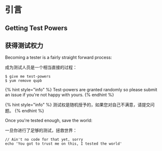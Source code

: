 # 引言

## Getting Test Powers
## 获得测试权力

Becoming a tester is a fairly straight forward process:

成为测试人员是一个相当直接的过程：

```text
$ give me test-powers
$ yum remove qupb
```

{% hint style="info" %}
Test-powers are granted randomly so please submit an issue if you're not happy with yours.
{% endhint %}

{% hint style="info" %}
测试权是随机授予的，如果您对自己不满意，请提交问题。
{% endhint %}

Once you're tested enough, save the world:

一旦你进行了足够的测试，拯救世界：


```
// Ain't no code for that yet, sorry
echo 'You got to trust me on this, I tested the world'

